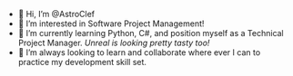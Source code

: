 - 👋 Hi, I’m @AstroClef
- 👀 I’m interested in Software Project Management!
- 🌱 I’m currently learning Python, C#, and position myself as a Technical Project Manager. *Unreal is looking pretty tasty too!*
- 💞️ I’m always looking to learn and collaborate where ever I can to practice my development skill set.

<!---
AstroClef/AstroClef is a ✨ special ✨ repository because its `README.md` (this file) appears on your GitHub profile.
You can click the Preview link to take a look at your changes.
--->
